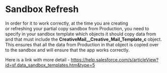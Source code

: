 # Sandbox Refresh

In order for it to work correctly, at the time you are creating or refreshing your partial copy sandbox from Production, you need to specify in your sandbox template which objects it should copy data from and that must include the **CreativeMail\_\_Creative_Mail_Template_c** object. This ensures that all the data from Production in that object is copied over to the sandbox and will ensure that the app works correctly.

Here is a link with more detail - <https://help.salesforce.com/s/articleView?id=sf.data_sandbox_templates.htm&type=5>
